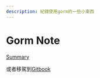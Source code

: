 ```yaml
---
description: 紀錄使用gorm的一些小東西
---
```


# Gorm Note

[Summary](https://github.com/roychen11232357/gorm-note/blob/master/SUMMARY.md)

或者移駕到[Gitbook](https://roychen11232357s-organization.gitbook.io/gorm-note/)

